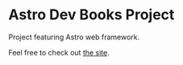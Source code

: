 # Astro Dev Books Project

Project featuring Astro web framework. 

Feel free to check out [the site](https://dev-books-fl4tw338p-mariphys-projects.vercel.app/).
